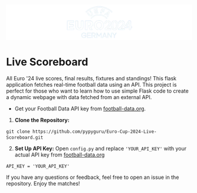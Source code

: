 ![EURO LOGO](Starting%20Template/static/img/logo-right.svg)
# Live Scoreboard 

All Euro '24 live scores, final results, fixtures and standings! This flask application fetches real-time football data using an API. 
This project is perfect for those who want to learn how to use simple Flask code to create a dynamic webpage with data fetched from an external API.

- Get your Football Data API key from [football-data.org](https://www.football-data.org/documentation/quickstart).

1. **Clone the Repository:**
```
git clone https://github.com/pypyguru/Euro-Cup-2024-Live-Scoreboard.git
```

2. **Set Up API Key:**
Open `config.py` and replace `'YOUR_API_KEY'` with your actual API key from [football-data.org](http://football-data.org/)
```
API_KEY = 'YOUR_API_KEY'
```

If you have any questions or feedback, feel free to open an issue in the repository. Enjoy the matches!
